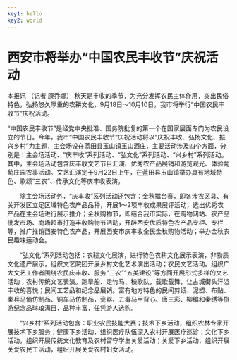 ```yaml
---
key1: hello
key2: world
---
```


# 西安市将举办“中国农民丰收节”庆祝活动

本报讯 （记者 康乔娜） 秋天是丰收的季节，为充分发挥农民主体作用，突出民俗特色，弘扬悠久厚重的农耕文化，9月18日～10月10日，我市将举行“中国农民丰收节”庆祝活动。

“中国农民丰收节”是经党中央批准、国务院批复的第一个在国家层面专门为农民设立的节日。今年，我市“中国农民丰收节”庆祝活动将以“庆祝丰收、弘扬文化、振兴乡村”为主题，主会场设在蓝田县玉山镇玉山酒庄，主要活动涉及四个方面，分别是：主会场活动、“庆丰收”系列活动、“弘文化”系列活动、“兴乡村”系列活动。其中，主会场活动包含庆丰收文艺节目汇演、优秀农产品展销和游览观光、体验葡萄庄园农事活动。文艺汇演定于9月22日上午，在蓝田县玉山镇举办具有地域特色、歌颂“三农”、传承文化等庆丰收表演。

　　除主会场活动外，“庆丰收”系列活动还包含：金秋擂台赛，即各涉农区县、有关开发区立足区域特色农产品品种，开展1～2项丰收成果展评活动，选出优秀农产品在主会场进行展示推介；金秋购物节，即结合我市实际，在购物网站、农产品批发市场、商场超市打造丰收购物节活动，开辟西安优质特色农产品专柜、专栏等，推广推销西安特色农产品，开展西安市庆丰收全民金秋购物活动；举办金秋农民趣味运动会。

　　“弘文化”系列活动包括：农耕文化展演，进行特色农耕文化展示表演，非物质文化遗产展示，组织文艺院团开展乡村文化艺术演出活动；农民文艺活动。组织广大文艺工作者围绕农民庆丰收、服务“三农”“五美建设”等方面开展形式多样的文艺活动；农村传统文艺表演。跑旱船、走竹马、秧歌队，载歌载舞，让古城街头洋溢丰收的喜悦；民间工艺品和纪念品展销。富有地方特色的民间剪纸、泥塑、布贴、秦兵马俑仿制品、铜车马仿制品，瓷器、五毒马甲背心、唐三彩、柳编和秦绣等旅游纪念品琳琅满目，品种丰富，任凭游人选购。

　　“兴乡村”系列活动包含：职业农民技能大赛；技术下乡活动，组织农林专家开展技术下乡服务；健康下乡活动，组织医疗队伍深入农村开展医疗巡诊；文化下乡活动，组织开展传统文化教育及农村留守学生关爱活动；关爱下乡活动，组织开展关爱农民工活动，组织开展关爱农村妇女活动。